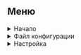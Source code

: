 ## Меню

<details>
  <summary>Начало</summary>

- [Введение](docs/GettingStarted.md#введение)
- [Системные требования](docs/GettingStarted.md#системные_требования)
- [Установка](docs/GettingStarted.md#установка)
- [Вход в систему](docs/GettingStarted.md#вход_в_систему)
- [Инициализация проекта](docs/GettingStarted.md#инициализация_проекта)
</details>

<details>
  <summary>Файл конфигурации</summary>

- [Пример файла конфигурации](docs/ConfigFile.md#пример_файла_конфигурации)
- [Поля конфигурации верхнего уровня](docs/ConfigFile.md#поля_конфигурации_верхнего_уровня)
- [Поля конфигурации сервиса](docs/ConfigFile.md#поля_конфигурации_сервиса)
</details>

<details>
  <summary>Настройка</summary>

- [Настройка](docs/Settings.md)
</details>
